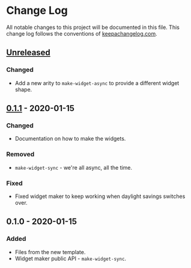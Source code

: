 # Change Log
All notable changes to this project will be documented in this file. This change log follows the conventions of [keepachangelog.com](http://keepachangelog.com/).

## [Unreleased]
### Changed
- Add a new arity to `make-widget-async` to provide a different widget shape.

## [0.1.1] - 2020-01-15
### Changed
- Documentation on how to make the widgets.

### Removed
- `make-widget-sync` - we're all async, all the time.

### Fixed
- Fixed widget maker to keep working when daylight savings switches over.

## 0.1.0 - 2020-01-15
### Added
- Files from the new template.
- Widget maker public API - `make-widget-sync`.

[Unreleased]: https://github.com/your-name/ov-movies/compare/0.1.1...HEAD
[0.1.1]: https://github.com/your-name/ov-movies/compare/0.1.0...0.1.1
